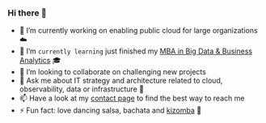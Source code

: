 ### Hi there 👋

<!--
**sudeshjethoe/sudeshjethoe** is a ✨ _special_ ✨ repository because its `README.md` (this file) appears on your GitHub profile.
-->

- 🔭 I’m currently working on enabling public cloud for large organizations :cloud:
- 🌱 I’m ``currently learning`` just finished my [MBA in Big Data & Business Analytics](https://abs.uva.nl/content/executive-master/mba-big-data--business-analytics/mba-big-data.html) :mortar_board: 
- 👯 I’m looking to collaborate on challenging new projects
- 💬 Ask me about IT strategy and architecture related to cloud, observability, data or infrastructure :satellite:
- 📫 Have a look at my [contact page](https://dynamicautomation.nl/contact/) to find the best way to reach me
- ⚡ Fun fact: love dancing salsa, bachata and [kizomba](https://www.youtube.com/watch?v=GTttjkcUfbc) :dancer:
